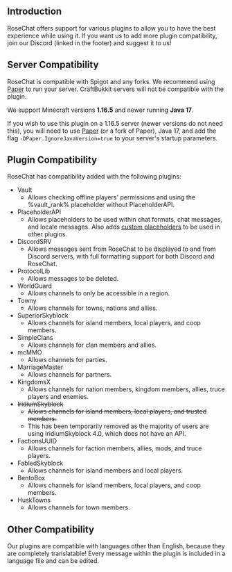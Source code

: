 ## Introduction
RoseChat offers support for various plugins to allow you to have the best experience while using it. If you want us to add more plugin compatibility, join our Discord (linked in the footer) and suggest it to us!

## Server Compatibility
RoseChat is compatible with Spigot and any forks. We recommend using [Paper](https://papermc.io/) to run your server.  CraftBukkit servers will not be compatible with the plugin.

We support Minecraft versions **1.16.5** and newer running **Java 17**.

If you wish to use this plugin on a 1.16.5 server (newer versions do not need this), you will need to use [Paper](https://papermc.io/) (or a fork of Paper), Java 17, and add the flag `-DPaper.IgnoreJavaVersion=true` to your server's startup parameters.

## Plugin Compatibility
RoseChat has compatibility added with the following plugins:

* Vault
    * Allows checking offline players' permissions and using the %vault_rank% placeholder without PlaceholderAPI.
* PlaceholderAPI
    * Allows placeholders to be used within chat formats, chat messages, and locale messages. Also adds [custom placeholders](https://github.com/Rosewood-Development/RoseChat/wiki/PlaceholderAPI-Support) to be used in other plugins.
* DiscordSRV
    * Allows messages sent from RoseChat to be displayed to and from Discord servers, with full formatting support for both Discord and RoseChat.
* ProtocolLib
    * Allows messages to be deleted.
* WorldGuard
    * Allows channels to only be accessible in a region.
* Towny
    * Allows channels for towns, nations and allies.
* SuperiorSkyblock
    * Allows channels for island members, local players, and coop members.
* SimpleClans
    * Allows channels for clan members and allies.
* mcMMO
    * Allows channels for parties.
* MarriageMaster
    * Allows channels for partners.
* KingdomsX
    * Allows channels for nation members, kingdom members, allies, truce players and enemies.
* ~~IridiumSkyblock~~
    * ~~Allows channels for island members, local players, and trusted members.~~
    * This has been temporarily removed as the majority of users are using IridiumSkyblock 4.0, which does not have an API.
* FactionsUUID
    * Allows channels for faction members, allies, mods, and truce players.
* FabledSkyblock
    * Allows channels for island members and local players.
* BentoBox
    * Allows channels for island members, local players, and coop members.
* HuskTowns
    * Allows channels for town members.

## Other Compatibility
Our plugins are compatible with languages other than English, because they are completely translatable! Every message within the plugin is included in a language file and can be edited.